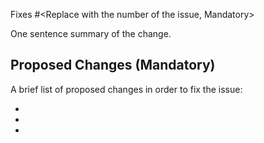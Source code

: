 Fixes #<Replace with the number of the issue, Mandatory>

One sentence summary of the change.

## Proposed Changes (Mandatory)

A brief list of proposed changes in order to fix the issue:

  -
  -
  -
